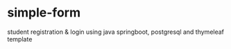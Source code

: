 # simple-form
student registration &amp; login using java springboot, postgresql and thymeleaf template
